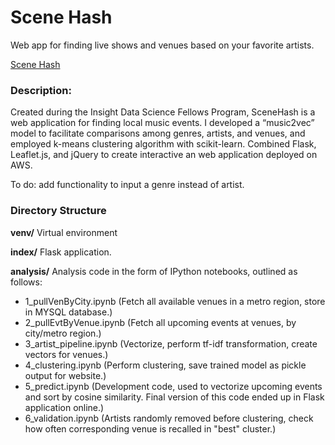 # Scene Hash
Web app for finding live shows and venues based on your favorite artists.

[Scene Hash](http://scenehash.com)

### Description:
Created during the Insight Data Science Fellows Program, SceneHash is a web application for finding local music events. I developed a “music2vec” model to facilitate comparisons among genres, artists, and venues, and employed k-means clustering algorithm with scikit-learn. Combined Flask, Leaflet.js, and jQuery to create interactive an web application deployed on AWS.

To do: add functionality to input a genre instead of artist.

### Directory Structure
**venv/** Virtual environment

**index/** Flask application. 

**analysis/** Analysis code in the form of IPython notebooks, outlined as follows:
- 1_pullVenByCity.ipynb (Fetch all available venues in a metro region, store in MYSQL database.)
- 2_pullEvtByVenue.ipynb (Fetch all upcoming events at venues, by city/metro region.)
- 3_artist_pipeline.ipynb (Vectorize, perform tf-idf transformation, create vectors for venues.)
- 4_clustering.ipynb	(Perform clustering, save trained model as pickle output for website.)
- 5_predict.ipynb	(Development code, used to vectorize upcoming events and sort by cosine similarity. Final version of this code ended up in Flask application online.)
- 6_validation.ipynb (Artists randomly removed before clustering, check how often corresponding venue is recalled in "best" cluster.)
